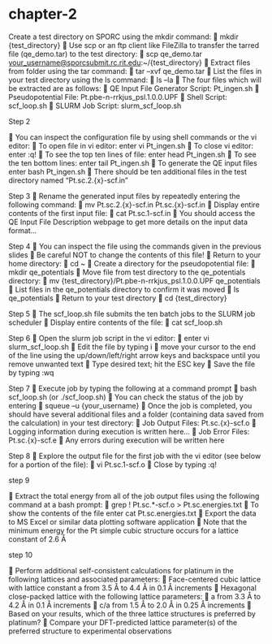 # chapter-2

Create a test directory on SPORC using the mkdir command:
 mkdir {test_directory}
 Use scp or an ftp client like FileZilla to transfer the tarred file (qe_demo.tar) to the
test directory:
 scp qe_demo.tar your_username@sporcsubmit.rc.rit.edu:~/{test_directory}
 Extract files from folder using the tar command:
 tar –xvf qe_demo.tar
 List the files in your test directory using the ls command:
 ls –la
 The four files which will be extracted are as follows:
 QE Input File Generator Script: Pt_ingen.sh
 Pseudopotential File: Pt.pbe-n-rrkjus_psl.1.0.0.UPF
 Shell Script: scf_loop.sh
 SLURM Job Script: slurm_scf_loop.sh

Step 2 

 You can inspect the configuration
file by using shell commands or
the vi editor:
 To open file in vi editor: enter
vi Pt_ingen.sh
 To close vi editor: enter :q!
 To see the top ten lines of file:
enter head Pt_ingen.sh
 To see the ten bottom lines:
enter tail Pt_ingen.sh
 To generate the QE input files
enter bash Pt_ingen.sh
 There should be ten additional
files in the test directory
named “Pt.sc.2.{x}-scf.in”

Step 3
 Rename the generated input files by
repeatedly entering the following
command:
 mv Pt.sc.2.{x}-scf.in Pt.sc.{x}-scf.in
 Display entire contents of the first
input file:
 cat Pt.sc.1-scf.in
 You should access the QE Input File
Description webpage to get more
details on the input data format…

Step 4
 You can inspect the file using the commands given in the previous slides
 Be careful NOT to change the contents of this file!
 Return to your home directory:
 cd ~
 Create a directory for the pseudopotential file:
 mkdir qe_potentials
 Move file from test directory to the qe_potentials directory:
 mv {test_directory}/Pt.pbe-n-rrkjus_psl.1.0.0.UPF qe_potentials
 List files in the qe_potentials directory to confirm it was moved
 ls qe_potentials
 Return to your test directory
 cd {test_directory}

Step 5
 The scf_loop.sh file submits the ten batch jobs to the SLURM job scheduler
 Display entire contents of the file:
 cat scf_loop.sh

Step 6
 Open the slurm job script in the vi editor:
 enter vi slurm_scf_loop.sh
 Edit the file by typing i
 move your cursor to the end of the line using the up/down/left/right arrow
keys and backspace until you remove unwanted text
 Type desired text; hit the ESC key
 Save the file by typing :wq

Step 7
 Execute job by typing the following at a command prompt
 bash scf_loop.sh (or ./scf_loop.sh)
 You can check the status of the job by entering
 squeue –u {your_username}
 Once the job is completed, you should have several additional files and a folder
(containing data saved from the calculation) in your test directory:
 Job Output Files: Pt.sc.{x}-scf.o
 Logging information during execution is written here…
 Job Error Files: Pt.sc.{x}-scf.e
 Any errors during execution will be written here

Step 8
 Explore the output file for the first job with the vi editor (see below for a portion
of the file):
 vi Pt.sc.1-scf.o
 Close by typing :q!

step 9

 Extract the total energy from all of the job output files using the following
command at a bash prompt:
 grep ! Pt.sc.*-scf.o > Pt.sc.energies.txt
 To show the contents of the file enter cat Pt.sc.energies.txt
 Export the data to MS Excel or similar data plotting software application
 Note that the minimum energy for the Pt simple cubic structure occurs for a
lattice constant of 2.6 Å

step 10

 Perform additional self-consistent calculations for platinum in the following
lattices and associated parameters:
 Face-centered cubic lattice with lattice constant a from 3.5 Å to 4.4 Å in 0.1
Å increments
 Hexagonal close-packed lattice with the following lattice parameters:
 a from 3.3 Å to 4.2 Å in 0.1 Å increments
 c/a from 1.5 Å to 2.0 Å in 0.25 Å increments
 Based on your results, which of the three lattice structures is preferred by
platinum?
 Compare your DFT-predicted lattice parameter(s) of the preferred structure
to experimental observations

